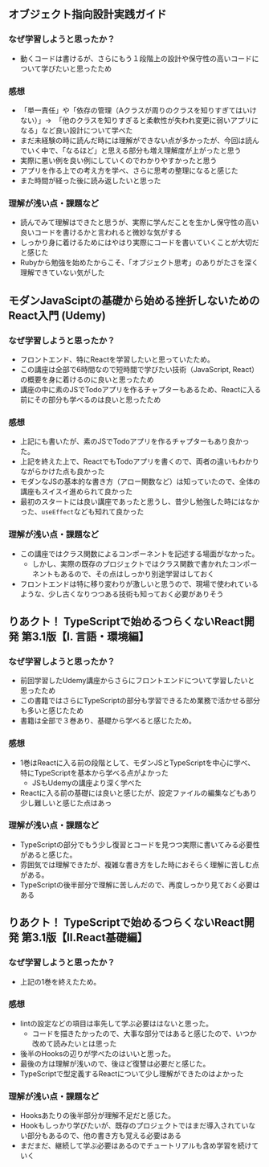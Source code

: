 ## オブジェクト指向設計実践ガイド

### なぜ学習しようと思ったか？

* 動くコードは書けるが、さらにもう１段階上の設計や保守性の高いコードについて学びたいと思ったため

### 感想

* 「単一責任」や「依存の管理（Aクラスが周りのクラスを知りすぎてはいけない）」→　「他のクラスを知りすぎると柔軟性が失われ変更に弱いアプリになる」など良い設計について学べた
* まだ未経験の時に読んだ時には理解ができない点が多かったが、今回は読んでいく中で、「なるほど」と思える部分も増え理解度が上がったと思う
* 実際に悪い例を良い例にしていくのでわかりやすかったと思う
* アプリを作る上での考え方を学べ、さらに思考の整理になると感じた
* また時間が経った後に読み返したいと思った

### 理解が浅い点・課題など

* 読んでみて理解はできたと思うが、実際に学んだことを生かし保守性の高い良いコードを書けるかと言われると微妙な気がする
* しっかり身に着けるためにはやはり実際にコードを書いていくことが大切だと感じた
* Rubyから勉強を始めたからこそ、「オブジェクト思考」のありがたさを深く理解できていない気がした

## モダンJavaSciptの基礎から始める挫折しないためのReact入門 (Udemy)

### なぜ学習しようと思ったか？

* フロントエンド、特にReactを学習したいと思っていたため。
* この講座は全部で6時間なので短時間で学びたい技術（JavaScript, React）の概要を身に着けるのに良いと思ったため
* 講座の中に素のJSでTodoアプリを作るチャプターもあるため、Reactに入る前にその部分も学べるのは良いと思ったため

### 感想

* 上記にも書いたが、素のJSでTodoアプリを作るチャプターもあり良かった。
* 上記を終えた上で、ReactでもTodoアプリを書くので、両者の違いもわかりながらかけた点も良かった
* モダンなJSの基本的な書き方（アロー関数など）は知っていたので、全体の講座もスイスイ進められて良かった
* 最初のスタートには良い講座であったと思うし、昔少し勉強した時にはなかった、`useEffect`なども知れて良かった

### 理解が浅い点・課題など

* この講座ではクラス関数によるコンポーネントを記述する場面がなかった。
    * しかし、実際の既存のプロジェクトではクラス関数で書かれたコンポーネントもあるので、その点はしっかり別途学習はしておく
* フロントエンドは特に移り変わりが激しいと思うので、現場で使われているような、少し古くなりつつある技術も知っておく必要がありそう

## りあクト！ TypeScriptで始めるつらくないReact開発 第3.1版【Ⅰ. 言語・環境編】

### なぜ学習しようと思ったか？

* 前回学習したUdemy講座からさらにフロントエンドについて学習したいと思ったため
* この書籍ではさらにTypeScriptの部分も学習できるため業務で活かせる部分も多いと感じたため
* 書籍は全部で３巻あり、基礎から学べると感じたため。

### 感想

* 1巻はReactに入る前の段階として、モダンJSとTypeScriptを中心に学べ、特にTypeScriptを基本から学べる点がよかった
    * JSもUdemyの講座より深く学べた
* Reactに入る前の基礎には良いと感じたが、設定ファイルの編集などもあり少し難しいと感じた点はあっ


### 理解が浅い点・課題など

* TypeScriptの部分でもう少し復習とコードを見つつ実際に書いてみる必要性があると感じた。
* 雰囲気では理解できたが、複雑な書き方をした時におそらく理解に苦しむ点がある。
* TypeScriptの後半部分で理解に苦しんだので、再度しっかり見ておく必要はある

## りあクト！ TypeScriptで始めるつらくないReact開発 第3.1版【Ⅱ.React基礎編】

### なぜ学習しようと思ったか？

* 上記の1巻を終えたため。

### 感想

* lintの設定などの項目は率先して学ぶ必要ははないと思った。
    * コードを描きたかったので、大事な部分ではあると感じたので、いつか改めて読みたいとは思った
* 後半のHooksの辺りが学べたのはいいと思った。
* 最後の方は理解が浅いので、後ほど復讐は必要だと感じた。
* TypeScriptで型定義するReactについて少し理解ができたのはよかった

### 理解が浅い点・課題など

* Hooksあたりの後半部分が理解不足だと感じた。
* Hookもしっかり学びたいが、既存のプロジェクトではまだ導入されていない部分もあるので、他の書き方も覚える必要はある
* まだまだ、継続して学ぶ必要はあるのでチュートリアルも含め学習を続けていく
